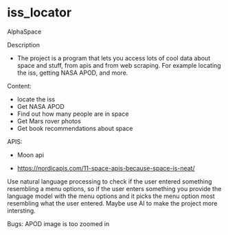 # iss_locator

AlphaSpace

Description

- The project is a program that lets you access lots of cool data
about space and stuff, from apis and from web scraping. For example
locating the iss, getting NASA APOD, and more.


Content:

- locate the iss
- Get NASA APOD
- Find out how many people are in space
- Get Mars rover photos
- Get book recommendations about space


APIS:

- Moon api

- https://nordicapis.com/11-space-apis-because-space-is-neat/ 




Use natural language processing to check if the user entered something
resembling a menu options, so if the user enters something you provide
the language model with the menu options and it picks the menu option
most resembling what the user entered. Maybe use AI to make the project
more intersting.



Bugs:
APOD image is too zoomed in